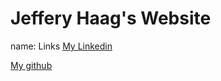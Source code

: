 # Jeffery Haag's Website
name: Links
[My Linkedin](https://www.linkedin.com/in/jeffery-haag-82a17a18b?lipi=urn%3Ali%3Apage%3Ad_flagship3_profile_view_base_contact_details%3BWdda4kqPSiqcXL980O0jqA%3D%3D)  

[My github](https://github.com/jeffery-haag)  

